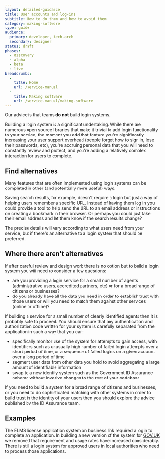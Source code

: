 ```yaml
---
layout: detailed-guidance
title: User accounts and log-ins
subtitle: How to do them and how to avoid them
category: making-software
type: guide
audience:
  primary: developer, tech-arch
  secondary: designer
status: draft
phases:
  - discovery
  - alpha
  - beta
  - live
breadcrumbs:
  -
    title: Home
    url: /service-manual
  -
    title: Making software
    url: /service-manual/making-software
---
```


Our advice is that teams **do not** build login systems.

Building a login system is a significant undertaking. While there are numerous open source libraries that make it trivial to add login functionality to your service, the moment you add that feature you're significantly increasing your user support overhead (people forget how to sign in, lose their passwords, etc), you're accruing personal data that you will need to constantly review and protect, and you're adding a relatively complex interaction for users to complete.

## Find alternatives

Many features that are often implemented using login systems can be completed in other (and potentially more useful) ways. 

Saving search results, for example, doesn't require a login but just a way of helping users remember a specific URL. Instead of having them log in you could provide a tool to help send the URL to an email address or instructions on creating a bookmark in their browser. Or perhaps you could just take their email address and let them know if the search results change? 

The precise details will vary according to what users need from your service, but if there's an alternative to a login system that should be preferred.

## Where there aren't alternatives

If after careful review and design work there is no option but to build a login system you will need to consider a few questions:

* are you providing a login service for a small number of agents (administrative users, accredited partners, etc) or for a broad range of citizens or businesses?
* do you already have all the data you need in order to establish trust with those users or will you need to match them against other services (online or offline)?

If building a service for a small number of clearly identified agents then it is probably safe to proceed. You should ensure that any authentication and authorization code written for your system is carefully separated from the application in such a way that you can:

* specifically monitor use of the system for attempts to gain access, with identifiers such as unusually high number of failed login attempts over a short period of time, or a sequence of failed logins on a given account over a long period of time
* segment user data from other data you hold to avoid aggregating a large amount of identifiable information
* swap to a new identity system such as the Government ID Assurance scheme without invasive changes to the rest of your codebase

If you need to build a system for a broad range of citizens and businesses, or you need to do sophisticated matching with other systems in order to build trust in the identity of your users then you should explore the advice published by the ID Assurance team.

## Examples

The ELMS license application system on business link required a login to complete an application. In building a new version of the system for [GOV.UK](https://www.gov.uk/browse/business/licences) we removed that requirement and usage rates have increased considerably. There is still a login system for approved users in local authorities who need to process those applications.